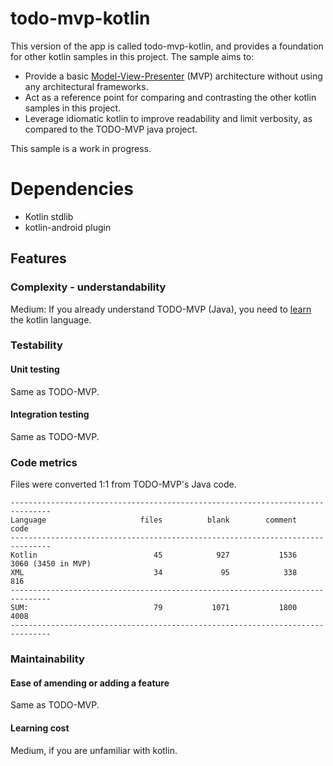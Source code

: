 # todo-mvp-kotlin

This version of the app is called todo-mvp-kotlin, and provides a foundation for other kotlin samples in this project. The sample aims to:

* Provide a basic [Model-View-Presenter](https://en.wikipedia.org/wiki/Model%E2%80%93view%E2%80%93presenter) (MVP) architecture without using any architectural frameworks.
* Act as a reference point for comparing and contrasting the other kotlin samples in this project.
* Leverage idiomatic kotlin to improve readability and limit verbosity, as compared to the TODO-MVP java project.

This sample is a work in progress.

# Dependencies
*  Kotlin stdlib
*  kotlin-android plugin

## Features

### Complexity - understandability

Medium: If you already understand TODO-MVP (Java), you need to [learn](http://kotlinlang.org/docs/reference/) the kotlin language.

### Testability

#### Unit testing

Same as TODO-MVP.

#### Integration testing

Same as TODO-MVP.

### Code metrics

Files were converted 1:1 from TODO-MVP's Java code.

```
-------------------------------------------------------------------------------
Language                     files          blank        comment           code
-------------------------------------------------------------------------------
Kotlin                          45            927           1536           3060 (3450 in MVP)
XML                             34             95            338            816
-------------------------------------------------------------------------------
SUM:                            79           1071           1800           4008
-------------------------------------------------------------------------------
```
### Maintainability

#### Ease of amending or adding a feature

Same as TODO-MVP.

#### Learning cost

Medium, if you are unfamiliar with kotlin.
